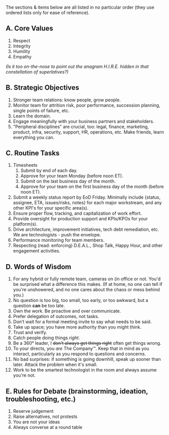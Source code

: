 The sections & items below are all listed in no particular order (they use ordered lists only for ease of reference).

## A. Core Values
1. Respect
2. Integrity
3. Humility
4. Empathy

_(Is it too on-the-nose to point out the anagram H.I.R.E. hidden in that constellation of superlatives?)_

## B. Strategic Objectives
1. Stronger team relations: know people, grow people.
2. Monitor team for attrition risk, poor performance, succession planning, single points of failure, etc.
3. Learn the domain.
4. Engage meaningfully with your business partners and stakeholders.
5. "Peripheral disciplines" are crucial, too: legal, finance, marketing, product, infra, security, support, HR, operations, etc. Make friends, learn everything you can.

## C. Routine Tasks
1. Timesheets
    1. Submit by end of each day.
    2. Approve for your team Monday (before noon ET).
    3. Submit on the last business day of the month.
    4. Approve for your team on the first business day of the month (before noon ET).
2. Submit a weekly status report by EoD Friday. Minimally include {status, assignee, ETA, issues/risks, notes} for each major workstream, and any other KPI's for your specific area(s).
3. Ensure proper flow, tracking, and capitalization of work effort.
4. Provide oversight for production support and KPIs/KPOs for your platform(s).
5. Drive architecture, improvement initiatives, tech debt remediation, etc. We are technologists - push the envelope.
6. Performance monitoring for team members.
7. Respecting (read: enforcing) D.E.A.L., Shop Talk, Happy Hour, and other engagement activities.

## D. Words of Wisdom
1. For any hybrid or fully remote team, cameras on (in office or not. You'd be surprised what a difference this makes. (If at home, no one can tell if you're unshowered, and no one cares about the chaos or mess behind you.)
2. No question is too big, too small, too early, or too awkward, but a question **can** be too late.
3. Own the work. Be proactive and over communicate.
4. Prefer delegation of outcomes, not tasks.
5. Don’t wait for a formal meeting invite to say what needs to be said.
6. Take up space; you have more authority than you might think.
7. Trust and verify.
8. Catch people doing things _right_.
9. Be a 360&deg; leader, I ~~don't always get things right~~ often get things wrong.
10. To your directs, you _are_ The Company&trade;. Keep that in mind as you interact, particularly as you respond to questions and concerns.
11. No bad surprises: if something is going downhill, speak up sooner than later. Attack the problem when it's small.
12. Work to be the smartest technologist in the room and always assume you're not.

## E. Rules for Debate (brainstorming, ideation, troubleshooting, etc.)
1. Reserve judgement
2. Raise alternatives, not protests
3. You are not your ideas
4. Always converse at a round table
